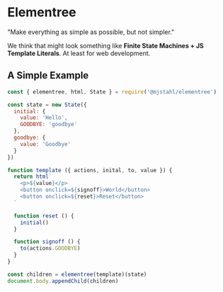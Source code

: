 # Elementree
"Make everything as simple as possible, but not simpler."

We think that might look something like **Finite State Machines + JS Template Literals**.
At least for web development.

## A Simple Example

```js
const { elementree, html, State } = require('@mjstahl/elementree')

const state = new State({
  initial: {
    value: 'Hello',
    GOODBYE: 'goodbye'
  },
  goodbye: {
    value: 'Goodbye'
  }
})

function template ({ actions, inital, to, value }) {
  return html`
    <p>${value}</p>
    <button onclick=${signoff}>World</button>
    <button onclick=${reset}>Reset</button>
  `

  function reset () {
    initial()
  }

  function signoff () {
    to(actions.GOODBYE)
  }
}

const children = elementree(template)(state)
document.body.appendChild(children)
```